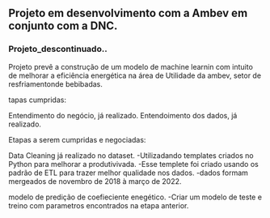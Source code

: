 ## Projeto em desenvolvimento com a Ambev em conjunto com a DNC.

### Projeto_descontinuado..


Projeto prevê a construção de um modelo de machine learnin com intuito de melhorar a eficiência 
energética na área de Utilidade da ambev, setor de resfriamentonde bebibadas. 

tapas cumpridas:

  Entendimento do negócio, já realizado.
  Entendoimento dos dados, já realizado.

Etapas a serem cumpridas e negociadas:
  
  Data Cleaning já realizado no dataset.
    -Utilizadando templates criados no Python para melhorar a produtivivada.
    -Esse templete foi criado usando os padrão de ETL para trazer melhor qualidade nos dados.
    -dados formam mergeados de novembro de 2018 à março de 2022.
  
modelo de predição de coefieciente enegético.
    -Criar um modelo de teste e treino com parametros encontrados na etapa anterior.
    
    
